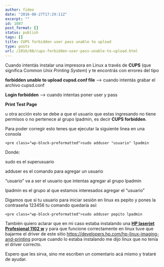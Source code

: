 ```yaml
---
author: fideo
date: "2016-08-27T17:29:11Z"
excerpt: ""
id: 1087
post_format: []
status: publish
tags: []
title: CUPS forbidden user pass unable to upload
type: posts
url: /2016/08/cups-forbidden-user-pass-unable-to-upload.html
---
```

Cuando intentás instalar una impresora en Linux a través de **CUPS** (que significa Common *Unix Printing System*) y te encontrás con errores del tipo

**forbidden unable to upload cupsd.conf file** –&gt; cuando intentás grabar el archivo cupsd.conf

**Login forbidden** –&gt; cuando intentas poner user y pass

**Print Test Page**

u otra acción esto se debe a que el usuario que estas ingresando no tiene permisos o no pertenece al grupo lpadmin, es decir **CUPS forbidden**.

Para poder corregir esto tenes que ejecutar la siguiente linea en una consola

```
<pre class="wp-block-preformatted">sudo adduser "usuario" lpadmin
```

Donde:

sudo es el superusuario

adduser es el comando para agregar un usuario

“usuario” va a ser el usuario que intentas agregar al grupo lpadmin

lpadmin es el grupo al que estamos interesados agregar el “usuario”

Digamos que si tu usuario para iniciar sesión en linux es pepito y pones la contraseña 123456 tu comando quedaría así:

```
<pre class="wp-block-preformatted">sudo adduser pepito lpadmin
```

También quiero aclarar que en mi caso estaba instalando una <span style="text-decoration: underline;">**HP laserjet Profesional 1102 w**</span> y para que funcione correctamente en linux tuve que bajarme el driver de este sitio [https://](https://developers.hp.com/hp-linux-imaging-and-printing)[developers.hp.com/hp-linux-imaging-and-printing](https://developers.hp.com/hp-linux-imaging-and-printing) porque cuando lo estaba instalando me dijo linux que no tenía el driver correcto.

Espero que les sirva, sino me escriben un comentario acá mismo y trataré de ayudar.
